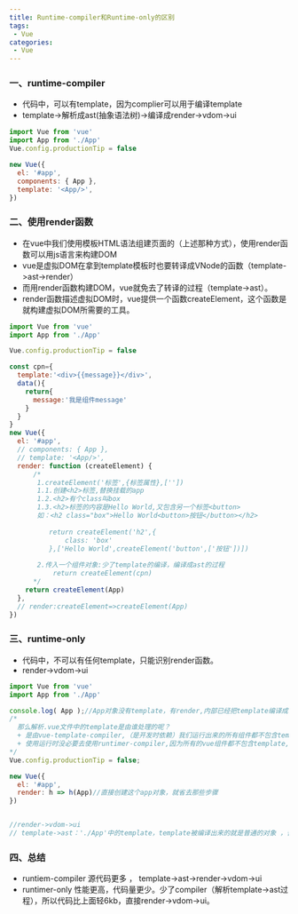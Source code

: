 ```yaml
---
title: Runtime-compiler和Runtime-only的区别
tags:
 - Vue
categories:
 - Vue
---
```






### 一、**runtime-compiler**

+ 代码中，可以有template，因为complier可以用于编译template
+ template->解析成ast(抽象语法树)->编译成render->vdom->ui

```js
import Vue from 'vue'
import App from './App'
Vue.config.productionTip = false

new Vue({
  el: '#app',
  components: { App },
  template: '<App/>',
})

```

### 二、使用render函数

+ 在vue中我们使用模板HTML语法组建页面的（上述那种方式），使用render函数可以用js语言来构建DOM
+ vue是虚拟DOM在拿到template模板时也要转译成VNode的函数（template->ast->render）
+ 而用render函数构建DOM，vue就免去了转译的过程（template->ast）。
+ render函数描述虚拟DOM时，vue提供一个函数createElement，这个函数是就构建虚拟DOM所需要的工具。

```js
import Vue from 'vue'
import App from './App'

Vue.config.productionTip = false

const cpn={
  template:'<div>{{message}}</div>',
  data(){
    return{
      message:'我是组件message'
    }
  }
}
new Vue({
  el: '#app',
  // components: { App },
  // template: '<App/>',
  render: function (createElement) {
      /*
       1.createElement('标签',{标签属性},[''])
       1.1.创建<h2>标签,替换挂载的app
       1.2.<h2>有个class叫box
       1.3.<h2>标签的内容是Hello World,又包含另一个标签<button>
       如：<h2 class="box">Hello World<button>按钮</button></h2>
       
          return createElement('h2',{
              class: 'box'
          },['Hello World',createElement('button',['按钮'])])
          
       2.传入一个组件对象:少了template的编译，编译成ast的过程
           return createElement(cpn)
      */  
    return createElement(App)
  },
  // render:createElement=>createElement(App)
})

```

### 三、runtime-only

+ 代码中，不可以有任何template，只能识别render函数。
+ render->vdom->ui

```js
import Vue from 'vue'
import App from './App'

console.log( App );//App对象没有template，有render,内部已经把template编译成了render
/*
  那么解析.vue文件中的template是由谁处理的呢？
  + 是由vue-template-compiler,（是开发时依赖）我们运行出来的所有组件都不包含template，所有的组件都被渲染成render函数.
  + 使用运行时没必要去使用runtimer-compiler,因为所有的vue组件都不包含template,包含的都是render函数，使用runtimer-only
*/
Vue.config.productionTip = false;

new Vue({
  el: '#app',
  render: h => h(App)//直接创建这个app对象，就省去那些步骤
})


//render->vdom->ui
// template->ast：'./App'中的template，template被编译出来的就是普通的对象 ，普通对象已经将template渲染成render函数。App对象没有template

```



### 四、总结

+ runtiem-compiler 源代码更多 ， template->ast->render->vdom->ui
+ runtimer-only  性能更高，代码量更少。少了compiler（解析template->ast过程），所以代码比上面轻6kb，直接render->vdom->ui。

